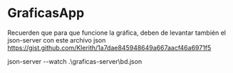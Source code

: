 # GraficasApp

Recuerden que para que funcione la gráfica, deben de levantar también el json-server con este archivo json
https://gist.github.com/Klerith/1a7dae845948649a667aacf46a6971f5


json-server --watch .\graficas-server\bd.json